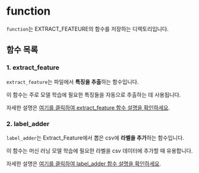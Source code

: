 # function
`function`는 EXTRACT_FEATEURE의 함수를 저장하는 디렉토리입니다. 

## 함수 목록
### 1. extract_feature
`extract_feature`는 파일에서 **특징을 추출**하는 함수입니다. 

이 함수는 주로 모델 학습에 필요한 특징들을 자동으로 추출하는 데 사용됩니다.

자세한 설명은 [여기를 클릭하여 extract_feature 함수 설명을 확인하세요](./extract_feature/extract_feature_README.md).

### 2. label_adder
`label_adder`는 Extract_Feature에서 뽑은 csv에 **라벨을 추가**하는 함수입니다. 

이 함수는 머신 러닝 모델 학습에 필요한 라벨을 csv 데이터에 추가할 때 유용합니다.

자세한 설명은 [여기를 클릭하여 label_adder 함수 설명을 확인하세요](./label_adder/label_adder_README.md).
